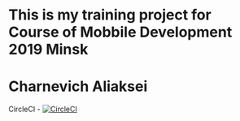 # This is my training project for Course of Mobbile Development 2019 Minsk
# Charnevich Aliaksei 
CircleCI - [![CircleCI](https://circleci.com/gh/Liaksiejka1337/liaksiejka.svg?style=svg)](https://circleci.com/gh/Liaksiejka1337/liaksiejka)

